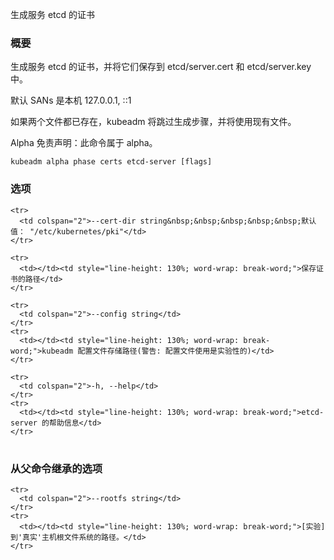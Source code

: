 
<!--
Generates the certificate for serving etcd
-->
生成服务 etcd 的证书

<!--
### Synopsis
-->

### 概要

<!--
Generates the certificate for serving etcd, and saves them into etcd/server.cert and etcd/server.key files.
-->
生成服务 etcd 的证书，并将它们保存到 etcd/server.cert 和 etcd/server.key 中。

<!--
Default SANs are localhost, 127.0.0.1, ::1 
-->
默认 SANs 是本机 127.0.0.1, ::1

<!--
If both files already exist, kubeadm skips the generation step and existing files will be used. 
-->
如果两个文件都已存在，kubeadm 将跳过生成步骤，并将使用现有文件。

Alpha 免责声明：此命令属于 alpha。
<!--
Alpha Disclaimer: this command is currently alpha.
-->

```
kubeadm alpha phase certs etcd-server [flags]
```

<!--
### Options
-->

### 选项

<table style="width: 100%; table-layout: fixed;">
  <colgroup>
    <col span="1" style="width: 10px;" />
    <col span="1" />
  </colgroup>
  <tbody>

    <tr>
      <td colspan="2">--cert-dir string&nbsp;&nbsp;&nbsp;&nbsp;&nbsp;默认值： "/etc/kubernetes/pki"</td>
    </tr>
<!--
<td colspan="2">--cert-dir string&nbsp;&nbsp;&nbsp;&nbsp;&nbsp;Default: "/etc/kubernetes/pki"</td>
-->
    <tr>
      <td></td><td style="line-height: 130%; word-wrap: break-word;">保存证书的路径</td>
    </tr>
<!--
<td></td><td style="line-height: 130%; word-wrap: break-word;">The path where to save the certificates</td>
-->

    <tr>
      <td colspan="2">--config string</td>
    </tr>
    <tr>
      <td></td><td style="line-height: 130%; word-wrap: break-word;">kubeadm 配置文件存储路径(警告: 配置文件使用是实验性的)</td>
    </tr>
<!--
<td></td><td style="line-height: 130%; word-wrap: break-word;">Path to kubeadm config file (WARNING: Usage of a configuration file is experimental)</td>
-->

    <tr>
      <td colspan="2">-h, --help</td>
    </tr>
    <tr>
      <td></td><td style="line-height: 130%; word-wrap: break-word;">etcd-server 的帮助信息</td>
    </tr>
<!--
<td></td><td style="line-height: 130%; word-wrap: break-word;">help for etcd-server</td>
-->

  </tbody>
</table>


<!--
### Options inherited from parent commands
-->
<!--
[EXPERIMENTAL] The path to the 'real' host root filesystem.
-->

### 从父命令继承的选项

<table style="width: 100%; table-layout: fixed;">
  <colgroup>
    <col span="1" style="width: 10px;" />
    <col span="1" />
  </colgroup>
  <tbody>

    <tr>
      <td colspan="2">--rootfs string</td>
    </tr>
    <tr>
      <td></td><td style="line-height: 130%; word-wrap: break-word;">[实验] 到'真实'主机根文件系统的路径。</td>
    </tr>

  </tbody>
</table>




